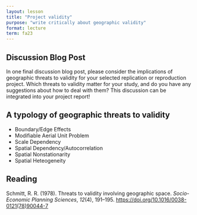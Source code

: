 ```yaml
---
layout: lesson
title: "Project validity"
purpose: "write critically about geographic validity"
format: lecture
term: fa23
---
```


## Discussion Blog Post

In one final discussion blog post, please consider the implications of geographic threats to validity for your selected replication or reproduction project. Which threats to validity matter for your study, and do you have any suggestions about how to deal with them?
This discussion can be integrated into your project report!

## A typology of geographic threats to validity

- Boundary/Edge Effects
- Modifiable Aerial Unit Problem
- Scale Dependency
- Spatial Dependency/Autocorrelation
- Spatial Nonstationarity
- Spatial Heteogeneity 

## Reading

Schmitt, R. R. (1978). Threats to validity involving geographic space. *Socio-Economic Planning Sciences*, *12*(4), 191–195. <https://doi.org/10.1016/0038-0121(78)90044-7>